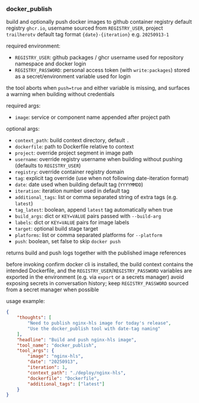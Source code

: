 ### docker_publish

build and optionally push docker images to github container registry
default registry `ghcr.io`, username sourced from `REGISTRY_USER`, project `trailherotv`
default tag format `{date}-{iteration}` e.g. `20250913-1`

required environment:
- `REGISTRY_USER`: github packages / ghcr username used for repository namespace and docker login
- `REGISTRY_PASSWORD`: personal access token (with `write:packages`) stored as a secret/environment variable used for login

the tool aborts when `push=true` and either variable is missing, and surfaces a warning when building without credentials

required args:
- `image`: service or component name appended after project path

optional args:
- `context_path`: build context directory, default `.`
- `dockerfile`: path to Dockerfile relative to context
- `project`: override project segment in image path
- `username`: override registry username when building without pushing (defaults to `REGISTRY_USER`)
- `registry`: override container registry domain
- `tag`: explicit tag override (use when not following date-iteration format)
- `date`: date used when building default tag (`YYYYMMDD`)
- `iteration`: iteration number used in default tag
- `additional_tags`: list or comma separated string of extra tags (e.g. `latest`)
- `tag_latest`: boolean, append `latest` tag automatically when true
- `build_args`: dict or `KEY=VALUE` pairs passed with `--build-arg`
- `labels`: dict or `KEY=VALUE` pairs for image labels
- `target`: optional build stage target
- `platforms`: list or comma separated platforms for `--platform`
- `push`: boolean, set false to skip `docker push`

returns build and push logs together with the published image references

before invoking confirm docker cli is installed, the build context contains the intended Dockerfile, and the `REGISTRY_USER`/`REGISTRY_PASSWORD` variables are exported in the environment (e.g. via `export` or a secrets manager)
avoid exposing secrets in conversation history; keep `REGISTRY_PASSWORD` sourced from a secret manager when possible

usage example:

~~~json
{
    "thoughts": [
        "Need to publish nginx-hls image for today's release",
        "Use the docker_publish tool with date-tag naming"
    ],
    "headline": "Build and push nginx-hls image",
    "tool_name": "docker_publish",
    "tool_args": {
        "image": "nginx-hls",
        "date": "20250913",
        "iteration": 1,
        "context_path": "./deploy/nginx-hls",
        "dockerfile": "Dockerfile",
        "additional_tags": ["latest"]
    }
}
~~~
